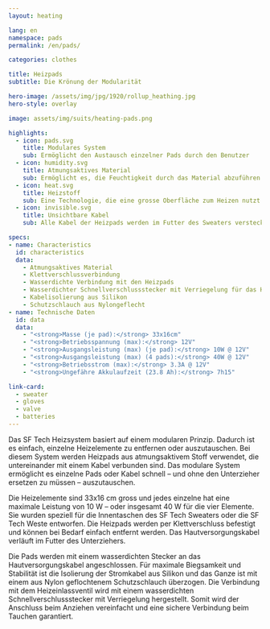 ```yaml
---
layout: heating

lang: en
namespace: pads
permalink: /en/pads/

categories: clothes

title: Heizpads
subtitle: Die Krönung der Modularität

hero-image: /assets/img/jpg/1920/rollup_heathing.jpg
hero-style: overlay

image: assets/img/suits/heating-pads.png

highlights:
  - icon: pads.svg
    title: Modulares System
    sub: Ermöglicht den Austausch einzelner Pads durch den Benutzer
  - icon: humidity.svg
    title: Atmungsaktives Material
    sub: Ermöglicht es, die Feuchtigkeit durch das Material abzuführen und hält somit die Haut trocken und warm
  - icon: heat.svg
    title: Heizstoff
    sub: Eine Technologie, die eine grosse Oberfläche zum Heizen nutzt und somit für eine gleichmässige Wärmeverteilung sorgt
  - icon: invisible.svg
    title: Unsichtbare Kabel
    sub: Alle Kabel der Heizpads werden im Futter des Sweaters versteckt, da sie vollständig mit der SF Tech Unterwäsche kompatibel sind

specs:
- name: Characteristics
  id: characteristics
  data:
    - Atmungsaktives Material
    - Klettverschlussverbindung
    - Wasserdichte Verbindung mit den Heizpads
    - Wasserdichter Schnellverschlussstecker mit Verriegelung für das Heizeinlassventil
    - Kabelisolierung aus Silikon
    - Schutzschlauch aus Nylongeflecht
- name: Technische Daten
  id: data
  data:
    - "<strong>Masse (je pad):</strong> 33x16cm"
    - "<strong>Betriebsspannung (max):</strong> 12V"
    - "<strong>Ausgangsleistung (max) (je pad):</strong> 10W @ 12V"
    - "<strong>Ausgangsleistung (max) (4 pads):</strong> 40W @ 12V"
    - "<strong>Betriebsstrom (max):</strong> 3.3A @ 12V"
    - "<strong>Ungefähre Akkulaufzeit (23.8 Ah):</strong> 7h15"

link-card:
  - sweater
  - gloves
  - valve
  - batteries
---
```

Das SF Tech Heizsystem basiert auf einem modularen Prinzip. Dadurch ist es einfach, einzelne Heizelemente zu entfernen oder auszutauschen. Bei diesem System werden Heizpads aus atmungsaktivem Stoff verwendet, die untereinander mit einem Kabel verbunden sind. Das modulare System ermöglicht es einzelne Pads oder Kabel schnell – und ohne den Unterzieher ersetzen zu müssen – auszutauschen.

Die Heizelemente sind 33x16 cm gross und jedes einzelne hat eine maximale Leistung von 10 W – oder insgesamt 40 W für die vier Elemente. Sie wurden speziell für die Innentaschen des SF Tech Sweaters oder die SF Tech Weste entworfen. Die Heizpads werden per Klettverschluss befestigt und können bei Bedarf einfach entfernt werden. Das Hautversorgungskabel verläuft im Futter des Unterziehers.

Die Pads werden mit einem wasserdichten Stecker an das Hautversorgungskabel angeschlossen. Für maximale Biegsamkeit und Stabilität ist die Isolierung der Stromkabel aus Silikon und das Ganze ist mit einem aus Nylon geflochtenem Schutzschlauch überzogen. Die Verbindung mit dem Heizeinlassventil wird mit einem wasserdichten Schnellverschlussstecker mit Verriegelung hergestellt. Somit wird der Anschluss beim Anziehen vereinfacht und eine sichere Verbindung beim Tauchen garantiert.